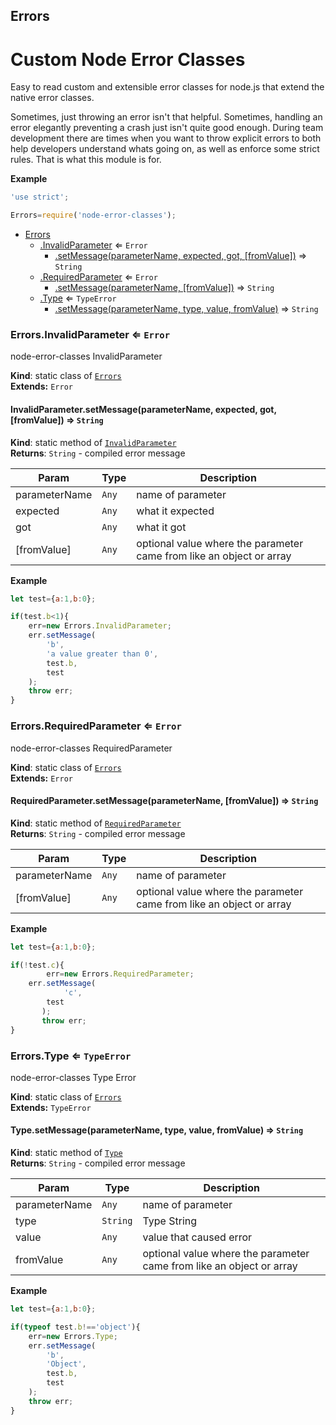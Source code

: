 <a name="module_Errors"></a>
## Errors
# Custom Node Error Classes
 Easy to read custom and extensible error classes for node.js that extend the native error classes.

 Sometimes, just throwing an error isn't that helpful. Sometimes, handling an error elegantly preventing a crash just isn't quite good enough. During team development there are times when you want to throw explicit errors to both help developers understand whats going on, as well as enforce some strict rules. That is what this module is for.

**Example**  
```javascript
'use strict';

Errors=require('node-error-classes');
```

* [Errors](#module_Errors)
    * [.InvalidParameter](#module_Errors.InvalidParameter) ⇐ <code>Error</code>
        * [.setMessage(parameterName, expected, got, [fromValue])](#module_Errors.InvalidParameter.setMessage) ⇒ <code>String</code>
    * [.RequiredParameter](#module_Errors.RequiredParameter) ⇐ <code>Error</code>
        * [.setMessage(parameterName, [fromValue])](#module_Errors.RequiredParameter.setMessage) ⇒ <code>String</code>
    * [.Type](#module_Errors.Type) ⇐ <code>TypeError</code>
        * [.setMessage(parameterName, type, value, fromValue)](#module_Errors.Type.setMessage) ⇒ <code>String</code>

<a name="module_Errors.InvalidParameter"></a>
### Errors.InvalidParameter ⇐ <code>Error</code>
node-error-classes InvalidParameter

**Kind**: static class of <code>[Errors](#module_Errors)</code>  
**Extends:** <code>Error</code>  
<a name="module_Errors.InvalidParameter.setMessage"></a>
#### InvalidParameter.setMessage(parameterName, expected, got, [fromValue]) ⇒ <code>String</code>
**Kind**: static method of <code>[InvalidParameter](#module_Errors.InvalidParameter)</code>  
**Returns**: <code>String</code> - compiled error message  

| Param | Type | Description |
| --- | --- | --- |
| parameterName | <code>Any</code> | name of parameter |
| expected | <code>Any</code> | what it expected |
| got | <code>Any</code> | what it got |
| [fromValue] | <code>Any</code> | optional value where the parameter came from like an object or array |

**Example**  
```javascript
let test={a:1,b:0};

if(test.b<1){
    err=new Errors.InvalidParameter;
    err.setMessage(
        'b',
        'a value greater than 0',
        test.b,
        test
    );
    throw err;
}
```
<a name="module_Errors.RequiredParameter"></a>
### Errors.RequiredParameter ⇐ <code>Error</code>
node-error-classes RequiredParameter

**Kind**: static class of <code>[Errors](#module_Errors)</code>  
**Extends:** <code>Error</code>  
<a name="module_Errors.RequiredParameter.setMessage"></a>
#### RequiredParameter.setMessage(parameterName, [fromValue]) ⇒ <code>String</code>
**Kind**: static method of <code>[RequiredParameter](#module_Errors.RequiredParameter)</code>  
**Returns**: <code>String</code> - compiled error message  

| Param | Type | Description |
| --- | --- | --- |
| parameterName | <code>Any</code> | name of parameter |
| [fromValue] | <code>Any</code> | optional value where the parameter came from like an object or array |

**Example**  
```javascript
let test={a:1,b:0};

if(!test.c){
		err=new Errors.RequiredParameter;
  	err.setMessage(
    		'c',
      	test
       );
       throw err;
}
```
<a name="module_Errors.Type"></a>
### Errors.Type ⇐ <code>TypeError</code>
node-error-classes Type Error

**Kind**: static class of <code>[Errors](#module_Errors)</code>  
**Extends:** <code>TypeError</code>  
<a name="module_Errors.Type.setMessage"></a>
#### Type.setMessage(parameterName, type, value, fromValue) ⇒ <code>String</code>
**Kind**: static method of <code>[Type](#module_Errors.Type)</code>  
**Returns**: <code>String</code> - compiled error message  

| Param | Type | Description |
| --- | --- | --- |
| parameterName | <code>Any</code> | name of parameter |
| type | <code>String</code> | Type String |
| value | <code>Any</code> | value that caused error |
| fromValue | <code>Any</code> | optional value where the parameter came from like an object or array |

**Example**  
```javascript
let test={a:1,b:0};

if(typeof test.b!=='object'){
    err=new Errors.Type;
    err.setMessage(
        'b',
        'Object',
        test.b,
        test
    );
    throw err;
}
```
